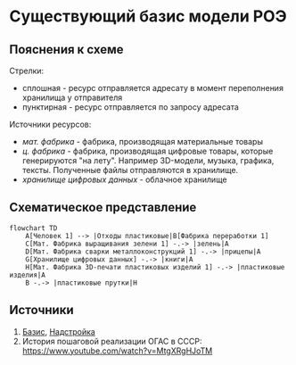 # Существующий базис модели РОЭ

## Пояснения к схеме

Стрелки:
- сплошная - ресурс отправляется адресату в момент переполнения хранилища у отправителя
- пунктирная - ресурс отправляется по запросу адресата

Источники ресурсов:
- *мат. фабрика* - фабрика, производящая материальные товары
- *ц. фабрика* - фабрика, производящая цифровые товары, которые генерируются "на лету". Например 3D-модели, музыка, графика, тексты. Полученные файлы отправляются в хранилище.
- *хранилище цифровых данных* - облачное хранилище

## Схематическое представление

```mermaid
flowchart TD
    A[Человек 1] --> |Отходы пластиковые|B[Фабрика переработки 1]
    C[Мат. Фабрика выращивания зелени 1] -.-> |зелень|A
    D[Мат. Фабрика сварки металлоконструкций 1] -.-> |прицепы|A
    G[Хранилище цифровых данных] -.-> |книги|A
    H[Мат. Фабрика 3D-печати пластиковых изделий 1] -.-> |пластиковые изделия|A
    B -.-> |пластиковые прутки|H
```

## Источники

1. [Базис](https://ru.wikipedia.org/wiki/%D0%98%D1%81%D1%82%D0%BE%D1%80%D0%B8%D1%87%D0%B5%D1%81%D0%BA%D0%B8%D0%B9_%D0%BC%D0%B0%D1%82%D0%B5%D1%80%D0%B8%D0%B0%D0%BB%D0%B8%D0%B7%D0%BC#%D0%91%D0%B0%D0%B7%D0%B8%D1%81), [Надстройка](https://ru.wikipedia.org/wiki/%D0%98%D1%81%D1%82%D0%BE%D1%80%D0%B8%D1%87%D0%B5%D1%81%D0%BA%D0%B8%D0%B9_%D0%BC%D0%B0%D1%82%D0%B5%D1%80%D0%B8%D0%B0%D0%BB%D0%B8%D0%B7%D0%BC#%D0%9D%D0%B0%D0%B4%D1%81%D1%82%D1%80%D0%BE%D0%B9%D0%BA%D0%B0)
2. История пошаговой реализации ОГАС в СССР:  https://www.youtube.com/watch?v=MtgXRgHJoTM
